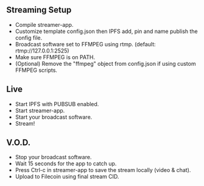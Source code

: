 ## Streaming Setup
- Compile streamer-app.
- Customize template config.json then IPFS add, pin and name publish the config file.
- Broadcast software set to FFMPEG using rtmp. (default: rtmp://127.0.0.1:2525)
- Make sure FFMPEG is on PATH.
- (Optional) Remove the "ffmpeg" object from config.json if using custom FFMPEG scripts.

## Live
- Start IPFS with PUBSUB enabled.
- Start streamer-app.
- Start your broadcast software.
- Stream!

## V.O.D.
- Stop your broadcast software.
- Wait 15 seconds for the app to catch up.
- Press Ctrl-c in streamer-app to save the stream locally (video & chat).
- Upload to Filecoin using final stream CID.